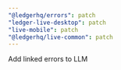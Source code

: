```yaml
---
"@ledgerhq/errors": patch
"ledger-live-desktop": patch
"live-mobile": patch
"@ledgerhq/live-common": patch
---
```


Add linked errors to LLM
